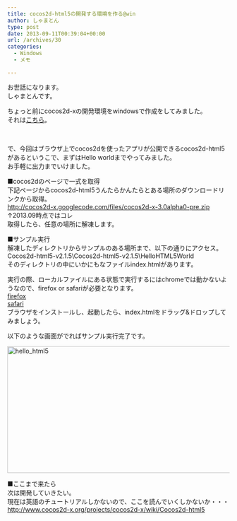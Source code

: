 ```yaml
---
title: cocos2d-html5の開発する環境を作る@win
author: しゃまとん
type: post
date: 2013-09-11T00:39:04+00:00
url: /archives/30
categories:
  - Windows
  - メモ

---
```

お世話になります。  
しゃまとんです。

ちょっと前にcocos2d-xの開発環境をwindowsで作成をしてみました。  
それは[こちら][1]。

&nbsp;

で、今回はブラウザ上でcocos2dを使ったアプリが公開できるcocos2d-html5があるというこで、まずはHello worldまでやってみました。  
お手軽に出力までいけました。

<!--more-->

■cocos2dのページで一式を取得  
下記ページからcocos2d-html5うんたらかんたらとある場所のダウンロードリンクから取得。  
http://cocos2d-x.googlecode.com/files/cocos2d-x-3.0alpha0-pre.zip  
↑2013.09時点ではコレ  
取得したら、任意の場所に解凍します。

■サンプル実行  
解凍したディレクトリからサンプルのある場所まで、以下の通りにアクセス。  
Cocos2d-html5-v2.1.5\Cocos2d-html5-v2.1.5\HelloHTML5World  
そのディレクトリの中にいかにもなファイルindex.htmlがあります。

実行の際、ローカルファイルにある状態で実行するにはchromeでは動かないようなので、firefox or safariが必要となります。  
<a title="firefox" href="http://www.mozilla.jp/firefox/" target="_blank" rel="noopener">firefox</a>  
<a title="safari" href="http://www.apple.com/jp/safari/" target="_blank" rel="noopener">safari</a>  
ブラウザをインストールし、起動したら、index.htmlをドラッグ&ドロップしてみましょう。

以下のような画面がでればサンプル実行完了です。

[<img src="https://shamaton.orz.hm/blog/wp-content/uploads/2013/09/hello_html5.jpg" alt="hello_html5" width="509" height="287" />][2]

■ここまで来たら  
次は開発していきたい。  
現在は英語のチュートリアルしかないので、ここを読んでいくしかないか・・・  
<a href="http://www.cocos2d-x.org/projects/cocos2d-x/wiki/Cocos2d-html5" target="_blank" rel="noopener">http://www.cocos2d-x.org/projects/cocos2d-x/wiki/Cocos2d-html5</a>

 [1]: http://shamaton.orz.hm/blog/archives/24 "Cocos2dx@WinでサンプルのJSゲームをビルドする#1"
 [2]: https://shamaton.orz.hm/blog/wp-content/uploads/2013/09/hello_html5.jpg